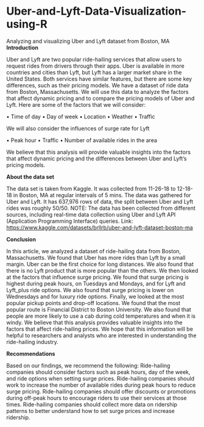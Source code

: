 # Uber-and-Lyft-Data-Visualization-using-R
Analyzing and visualizing Uber and Lyft dataset from Boston, MA
**Introduction**

Uber and Lyft are two popular ride-hailing services that allow users to request rides from drivers through their apps. Uber is available in more countries and cities than Lyft, but Lyft has a larger market share in the United States. Both services have similar features, but there are some key differences, such as their pricing models.
We have a dataset of ride data from Boston, Massachusetts. We will use this data to analyze the factors that affect dynamic pricing and to compare the pricing models of Uber and Lyft.
Here are some of the factors that we will consider:

•	Time of day
•	Day of week
•	Location
•	Weather
•	Traffic

We will also consider the influences of surge rate for Lyft

•	Peak hour
•	Traffic
•	Number of available rides in the area

We believe that this analysis will provide valuable insights into the factors that affect dynamic pricing and the differences between Uber and Lyft’s pricing models.

**About the data set**

The data set is taken from Kaggle. It was collected from 11-26-18 to 12-18-18 in Boston, MA at regular intervals of 5 mins. The data was gathered for Uber and Lyft. It has 637,976 rows of data, the split between Uber and Lyft rides was roughly 50/50. 
NOTE: The data has been collected from different sources, including real-time data collection using Uber and Lyft API (Application Programming Interface) queries. Link: https://www.kaggle.com/datasets/brllrb/uber-and-lyft-dataset-boston-ma

**Conclusion**

In this article, we analyzed a dataset of ride-hailing data from Boston, Massachusetts. We found that Uber has more rides than Lyft by a small margin. Uber can be the first choice for long distances. We also found that there is no Lyft product that is more popular than the others. 
We then looked at the factors that influence surge pricing. We found that surge pricing is highest during peak hours, on Tuesdays and Mondays, and for Lyft and Lyft_plus ride options. We also found that surge pricing is lower on Wednesdays and for luxury ride options.
Finally, we looked at the most popular pickup points and drop-off locations. We found that the most popular route is Financial District to Boston University. We also found that people are more likely to use a cab during cold temperatures and when it is windy.
We believe that this analysis provides valuable insights into the factors that affect ride-hailing prices. We hope that this information will be helpful to researchers and analysts who are interested in understanding the ride-hailing industry.

**Recommendations**

Based on our findings, we recommend the following:
Ride-hailing companies should consider factors such as peak hours, day of the week, and ride options when setting surge prices. 
Ride-hailing companies should work to increase the number of available rides during peak hours to reduce surge pricing. 
Ride-hailing companies should offer discounts or promotions during off-peak hours to encourage riders to use their services at those times. 
Ride-hailing companies should collect more data on ridership patterns to better understand how to set surge prices and increase ridership.
